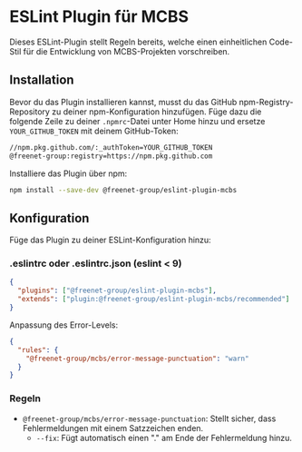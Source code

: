 # ESLint Plugin für MCBS

Dieses ESLint-Plugin stellt Regeln bereits, welche einen einheitlichen Code-Stil für die Entwicklung von MCBS-Projekten vorschreiben.

## Installation

Bevor du das Plugin installieren kannst, musst du das GitHub npm-Registry-Repository zu deiner npm-Konfiguration hinzufügen.
Füge dazu die folgende Zeile zu deiner `.npmrc`-Datei unter Home hinzu und ersetze `YOUR_GITHUB_TOKEN` mit deinem GitHub-Token:

```bash
//npm.pkg.github.com/:_authToken=YOUR_GITHUB_TOKEN
@freenet-group:registry=https://npm.pkg.github.com
```

Installiere das Plugin über npm:

```bash
npm install --save-dev @freenet-group/eslint-plugin-mcbs
```

## Konfiguration

Füge das Plugin zu deiner ESLint-Konfiguration hinzu:

### .eslintrc oder .eslintrc.json (eslint < 9)

```json
{
  "plugins": ["@freenet-group/eslint-plugin-mcbs"],
  "extends": ["plugin:@freenet-group/eslint-plugin-mcbs/recommended"]
}
```

Anpassung des Error-Levels:

```json
{
  "rules": {
    "@freenet-group/mcbs/error-message-punctuation": "warn"
  }
}
```

###

### Regeln

- `@freenet-group/mcbs/error-message-punctuation`: Stellt sicher, dass Fehlermeldungen mit einem Satzzeichen enden.
  - `--fix`: Fügt automatisch einen "." am Ende der Fehlermeldung hinzu.
